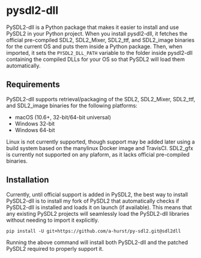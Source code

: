 # pysdl2-dll

PySDL2-dll is a Python package that makes it easier to install and use PySDL2 in your Python project. When you install pysdl2-dll, it fetches the official pre-compiled SDL2, SDL2_Mixer, SDL2_ttf, and SDL2_image binaries for the current OS and puts them inside a Python package. Then, when imported, it sets the `PYSDL2_DLL_PATH` variable to the folder inside pysdl2-dll containing the compiled DLLs for your OS so that PySDL2 will load them automatically.

## Requirements

PySDL2-dll supports retrieval/packaging of the SDL2, SDL2_Mixer, SDL2_ttf, and SDL2_image binaries for the following platforms:

* macOS (10.6+, 32-bit/64-bit universal)
* Windows 32-bit
* Windows 64-bit

Linux is not currently supported, though support may be added later using a build system based on the manylinux Docker image and TravisCI. SDL2_gfx is currently not supported on any plaform, as it lacks official pre-compiled binaries.

## Installation

Currently, until official support is added in PySDL2, the best way to install PySDL2-dll is to install my fork of PySDL2 that automatically checks if PySDL2-dll is installed and loads it on launch (if available). This means that any existing PySDL2 projects will seamlessly load the PySDL2-dll libraries without needing to import it explicitly.

```
pip install -U git+https://github.com/a-hurst/py-sdl2.git@sdl2dll
```

Running the above command will install both PySDL2-dll and the patched PySDL2 required to properly support it.